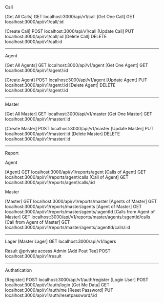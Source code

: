
Call

[Get All Calls]   GET        localhost:3000/api/v1/call
[Get One Call]	  GET        localhost:3000/api/v1/call/:id

[Create Call]     POST       localhost:3000/api/v1/call
[Update Call]     PUT        localhost:3000/api/v1/call/:id
[Delete Call]     DELETE     localhost:3000/api/v1/call:id

********************************************************************************

Agent

[Get All Agents]    GET         localhost:3000/api/v1/agent
[Get One Agent]     GET         localhost:3000/api/v1/agent/:id

[Create Agent]      POST        localhost:3000/api/v1/agent
[Update Agent]      PUT         localhost:3000/api/v1/agent/:id
[Delete Agent]      DELETE      localhost:3000/api/v1/agent/:id

********************************************************************************

Master

[Get All Master]      GET          localhost:3000/api/v1/master
[Get One Master]      GET          localhost:3000/api/v1/master/:id

[Create Master]       POST         localhost:3000/api/v1/master
[Update Master]       PUT          localhost:3000/api/v1/master/:id
[Delete Master]       DELETE       localhost:3000/api/v1/master/:id

********************************************************************************

Report

Agent

[Agent]             GET		localhost:3000/api/v1/reports/agent
[Calls of Agent]    GET		localhost:3000/api/v1/reports/agent/calls
[Call of Agent]     GET		localhost:3000/api/v1/reports/agent/calls/:id

Master

[Master]                          GET		localhost:3000/api/v1/reports/master
[Agents of Master]                GET		localhost:3000/api/v1/reports/master/agents
[Agent of Master]                 GET		localhost:3000/api/v1/reports/master/agents/:agentId
[Calls from Agent of Master]      GET		localhost:3000/api/v1/reports/master/agents/:agentId/calls
[Call from Agent of Master]       GET		localhost:3000/api/v1/reports/master/agents/:agentId/calls/:id

********************************************************************************

Lager
[Master Lager]       GET localhost:3000/api/v1/lagers

Result
@private access Admin
[Add Pout Tee]	POST 	localhost:3000/api/v1/result

********************************************************************************

Authatication

[Register]         POST       localhost:3000/api/v1/auth/register
[Login User]       POST    		localhost:3000/api/v1/auth/login
[Get Me Data]      GET      	localhost:3000/api/v1/auth/me
[Reset Password]   PUT      	localhost:3000/api/v1/auth/resetpassword/:id
